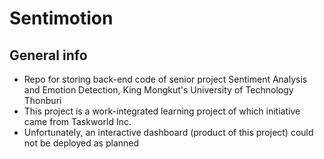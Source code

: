 # Sentimotion

## General info
- Repo for storing back-end code of senior project Sentiment Analysis and Emotion Detection, King Mongkut's University of Technology Thonburi
- This project is a work-integrated learning project of which initiative came from Taskworld Inc.
- Unfortunately, an interactive dashboard (product of this project) could not be deployed as planned
